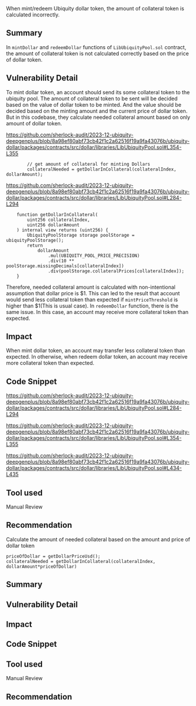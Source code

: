 When mint/redeem Ubiquity dollar token, the amount of collateral token is calculated incorrectly.

## Summary
In `mintDollar` and `redeemDollar` functions of `LibUbiquityPool.sol` contract, the amount of collateral token is not calculated correctly based on the price of dollar token.

## Vulnerability Detail
To mint dollar token, an account should send its some collateral token to the ubiquity pool. The amount of collateral token to be sent will be decided based on the value of dollar token to be minted. And the value should be decided based on the minting amount and the current price of dollar token.
But in this codebase, they calculate needed collateral amount based on only amount of dollar token.

https://github.com/sherlock-audit/2023-12-ubiquity-deepgenplus/blob/8a98ef80abf73cb42f1c2a62516f19a9fa43076b/ubiquity-dollar/packages/contracts/src/dollar/libraries/LibUbiquityPool.sol#L354-L355
```solidity
        // get amount of collateral for minting Dollars
        collateralNeeded = getDollarInCollateral(collateralIndex, dollarAmount);
```
https://github.com/sherlock-audit/2023-12-ubiquity-deepgenplus/blob/8a98ef80abf73cb42f1c2a62516f19a9fa43076b/ubiquity-dollar/packages/contracts/src/dollar/libraries/LibUbiquityPool.sol#L284-L294
```solidity
    function getDollarInCollateral(
        uint256 collateralIndex,
        uint256 dollarAmount
    ) internal view returns (uint256) {
        UbiquityPoolStorage storage poolStorage = ubiquityPoolStorage();
        return
            dollarAmount
                .mul(UBIQUITY_POOL_PRICE_PRECISION)
                .div(10 ** poolStorage.missingDecimals[collateralIndex])
                .div(poolStorage.collateralPrices[collateralIndex]);
    }
```
Therefore, needed collateral amount is calculated with non-intentional assumption that dollar price is $1. This can led to the result that account would send less collateral token than expected if `mintPriceThreshold` is higher than $1(This is usual case).
In `redeemDollar` function, there is the same issue. In this case, an account may receive more collateral token than expected.

## Impact
When mint dollar token, an account may transfer less collateral token than expected. In otherwise, when redeem dollar token, an account may receive more collateral token than expected.

## Code Snippet

https://github.com/sherlock-audit/2023-12-ubiquity-deepgenplus/blob/8a98ef80abf73cb42f1c2a62516f19a9fa43076b/ubiquity-dollar/packages/contracts/src/dollar/libraries/LibUbiquityPool.sol#L284-L294

https://github.com/sherlock-audit/2023-12-ubiquity-deepgenplus/blob/8a98ef80abf73cb42f1c2a62516f19a9fa43076b/ubiquity-dollar/packages/contracts/src/dollar/libraries/LibUbiquityPool.sol#L354-L355

https://github.com/sherlock-audit/2023-12-ubiquity-deepgenplus/blob/8a98ef80abf73cb42f1c2a62516f19a9fa43076b/ubiquity-dollar/packages/contracts/src/dollar/libraries/LibUbiquityPool.sol#L434-L435

## Tool used

Manual Review

## Recommendation
Calculate the amount of needed collateral based on the amount and price of dollar token
```solidity
priceOfDollar = getDollarPriceUsd();
collateralNeeded = getDollarInCollateral(collateralIndex, dollarAmount*priceOfDollar)
```



## Summary

## Vulnerability Detail

## Impact

## Code Snippet

## Tool used

Manual Review

## Recommendation
